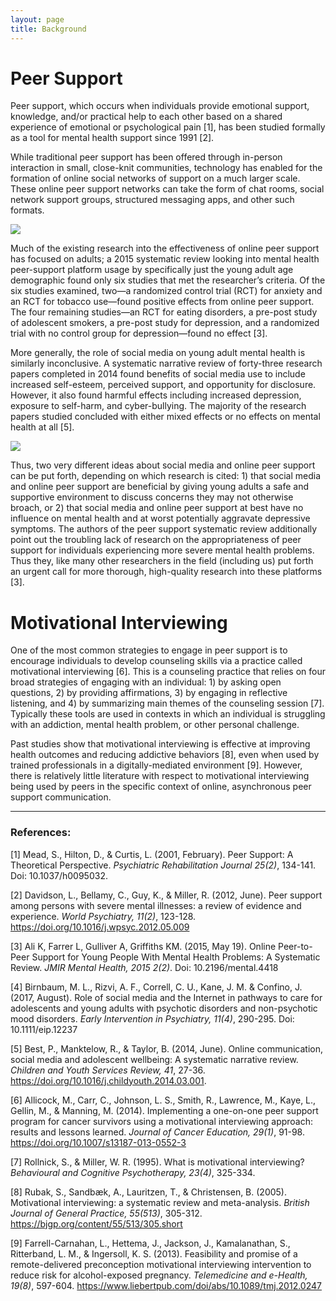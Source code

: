 ```yaml
---
layout: page
title: Background
---
```


# Peer Support

Peer support, which occurs when individuals provide emotional support, knowledge, and/or practical help to each other based on a shared experience of emotional or psychological pain [1], has been studied formally as a tool for mental health support since 1991 [2].

While traditional peer support has been offered through in-person interaction in small, close-knit communities, technology has enabled for the formation of online social networks of support on a much larger scale. These online peer support networks can take the form of chat rooms, social network support groups, structured messaging apps, and other such formats. 

<img src="{{ site.url }}{{ site.baseurl }}/assets/img/30Percent.png">

Much of the existing research into the effectiveness of online peer support has focused on adults; a 2015 systematic review looking into mental health peer-support platform usage by specifically just the young adult age demographic found only six studies that met the researcher’s criteria. Of the six studies examined, two—a randomized control trial (RCT) for anxiety and an RCT for tobacco use—found positive effects from online peer support. The four remaining studies—an RCT for eating disorders, a pre-post study of adolescent smokers, a pre-post study for depression, and a randomized trial with no control group for depression—found no effect [3].

More generally, the role of social media on young adult mental health is similarly inconclusive. A systematic narrative review of forty-three research papers completed in 2014 found benefits of social media use to include increased self-esteem, perceived support, and opportunity for disclosure. However, it also found harmful effects including increased depression, exposure to self-harm, and cyber-bullying. The majority of the research papers studied concluded with either mixed effects or no effects on mental health at all [5]. 

<img src="{{ site.url }}{{ site.baseurl }}/assets/img/74Percent.png">

Thus, two very different ideas about social media and online peer support can be put forth, depending on which research is cited: 1) that social media and online peer support are beneficial by giving young adults a safe and supportive environment to discuss concerns they may not otherwise broach, or 2) that social media and online peer support at best have no influence on mental health and at worst potentially aggravate depressive symptoms. The authors of the peer support systematic review additionally point out the troubling lack of research on the appropriateness of peer support for individuals experiencing more severe mental health problems. Thus they, like many other researchers in the field (including us) put forth an urgent call for more thorough, high-quality research into these platforms [3].

# Motivational Interviewing

One of the most common strategies to engage in peer support is to encourage individuals to develop counseling skills via a practice called motivational interviewing [6]. This is a counseling practice that relies on four broad strategies of engaging with an individual: 1) by asking open questions, 2) by providing affirmations, 3) by engaging in reflective listening, and 4) by summarizing main themes of the counseling session [7]. Typically these tools are used in contexts in which an individual is struggling with an addiction, mental health problem, or other personal challenge. 

Past studies show that motivational interviewing is effective at improving health outcomes and reducing addictive behaviors [8], even when used by trained professionals in a digitally-mediated environment [9]. However, there is relatively little literature with respect to motivational interviewing being used by peers in the specific context of online, asynchronous peer support communication.

----------------------------------------

### References:

[1] Mead, S., Hilton, D., & Curtis, L. (2001, February). Peer Support: A Theoretical Perspective. *Psychiatric Rehabilitation Journal 25(2)*, 134-141. Doi: 10.1037/h0095032.

[2] Davidson, L., Bellamy, C., Guy, K., & Miller, R. (2012, June). Peer support among persons with severe mental illnesses: a review of evidence and experience. *World Psychiatry, 11(2)*, 123-128. https://doi.org/10.1016/j.wpsyc.2012.05.009

[3] Ali K, Farrer L, Gulliver A, Griffiths KM. (2015, May 19). Online Peer-to-Peer Support for Young People With Mental Health Problems: A Systematic Review. *JMIR Mental Health, 2015 2(2)*. Doi: 10.2196/mental.4418

[4] Birnbaum, M. L., Rizvi, A. F., Correll, C. U., Kane, J. M. & Confino, J. (2017, August). Role of social media and the Internet in pathways to care for adolescents and young adults with psychotic disorders and non-psychotic mood disorders. *Early Intervention in Psychiatry, 11(4)*, 290-295. Doi: 10.1111/eip.12237

[5] Best, P., Manktelow, R., & Taylor, B. (2014, June). Online communication, social media and adolescent wellbeing: A systematic narrative review. *Children and Youth Services Review, 41*, 27-36. https://doi.org/10.1016/j.childyouth.2014.03.001.

[6] Allicock, M., Carr, C., Johnson, L. S., Smith, R., Lawrence, M., Kaye, L., Gellin, M., & Manning, M. (2014). Implementing a one-on-one peer support program for cancer survivors using a motivational interviewing approach: results and lessons learned. *Journal of Cancer Education, 29(1)*, 91-98. https://doi.org/10.1007/s13187-013-0552-3

[7] Rollnick, S., & Miller, W. R. (1995). What is motivational interviewing? *Behavioural and Cognitive Psychotherapy, 23(4)*, 325-334.

[8] Rubak, S., Sandbæk, A., Lauritzen, T., & Christensen, B. (2005). Motivational interviewing: a systematic review and meta-analysis. *British Journal of General Practice, 55(513)*, 305-312. https://bjgp.org/content/55/513/305.short

[9] Farrell-Carnahan, L., Hettema, J., Jackson, J., Kamalanathan, S., Ritterband, L. M., & Ingersoll, K. S. (2013). Feasibility and promise of a remote-delivered preconception motivational interviewing intervention to reduce risk for alcohol-exposed pregnancy. *Telemedicine and e-Health, 19(8)*, 597-604. https://www.liebertpub.com/doi/abs/10.1089/tmj.2012.0247


